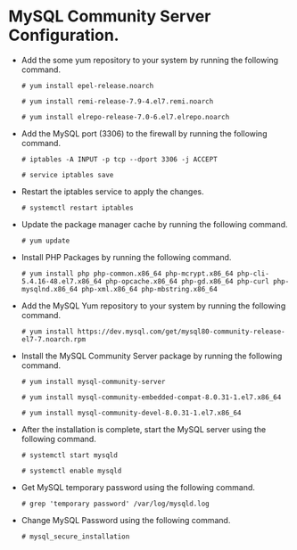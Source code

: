 # MySQL Community Server Configuration.

- Add the some yum repository to your system by running the following command.

    ```
    # yum install epel-release.noarch
    ```
    ```
    # yum install remi-release-7.9-4.el7.remi.noarch
    ```
    ```
    # yum install elrepo-release-7.0-6.el7.elrepo.noarch
    ```

-   Add the MySQL port (3306) to the firewall by running the following command.

    ```
    # iptables -A INPUT -p tcp --dport 3306 -j ACCEPT
    ```
    ```
    # service iptables save
    ```
-   Restart the iptables service to apply the changes.
    ```
    # systemctl restart iptables
    ```
-   Update the package manager cache by running the following command.
    ```
    # yum update
    ```
-   Install PHP Packages by running the following command.
    ```
    # yum install php php-common.x86_64 php-mcrypt.x86_64 php-cli-5.4.16-48.el7.x86_64 php-opcache.x86_64 php-gd.x86_64 php-curl php-mysqlnd.x86_64 php-xml.x86_64 php-mbstring.x86_64
    ```
- Add the MySQL Yum repository to your system by running the following command.

    ```
    # yum install https://dev.mysql.com/get/mysql80-community-release-el7-7.noarch.rpm
    ```
-  Install the MySQL Community Server package by running the following command.
    ```
    # yum install mysql-community-server
    ```
    ```
    # yum install mysql-community-embedded-compat-8.0.31-1.el7.x86_64
    ```

    ```
    # yum install mysql-community-devel-8.0.31-1.el7.x86_64
    ```

-   After the installation is complete, start the MySQL server using the following command.

    ```
    # systemctl start mysqld
    ```
    ```
    # systemctl enable mysqld
    ```
-  Get MySQL temporary password using the following command.
 
    ```
    # grep 'temporary password' /var/log/mysqld.log
    ```
-   Change MySQL Password using the following command.
    ```
    # mysql_secure_installation
    ```
    
